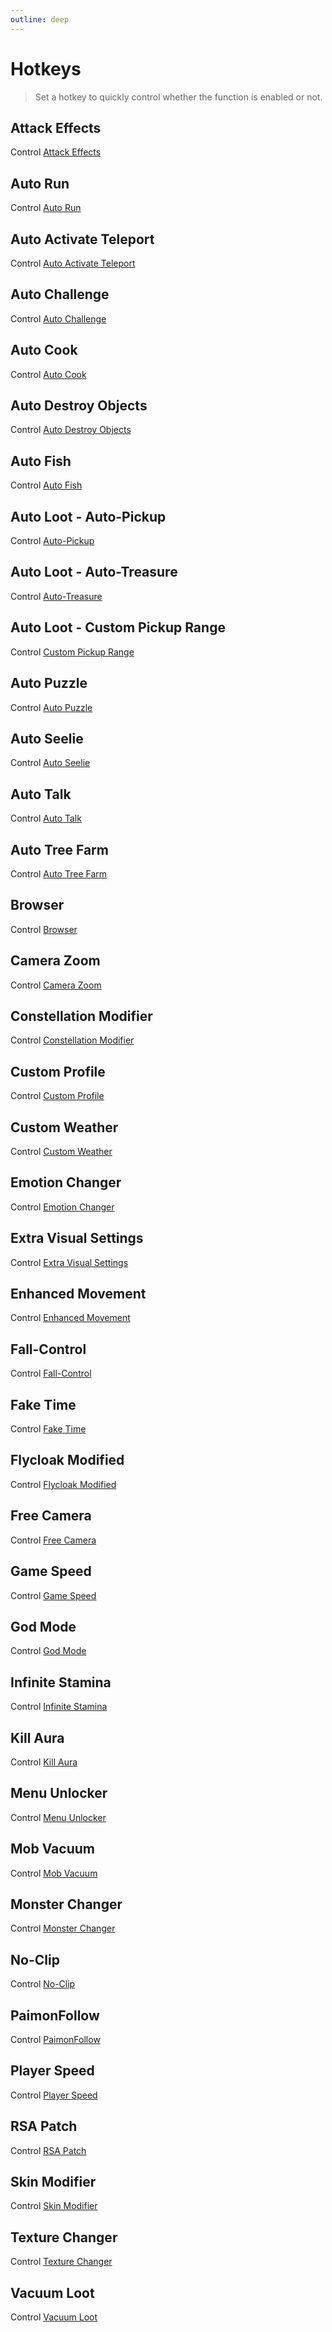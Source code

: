 ```yaml
---
outline: deep
---
```


# Hotkeys
> Set a hotkey to quickly control whether the function is enabled or not.

## Attack Effects
Control [Attack Effects](/features/player#attack-effects)

## Auto Run
Control [Auto Run](/features/player#auto-run)

## Auto Activate Teleport
Control [Auto Activate Teleport](/features/world#auto-activate-teleport)

## Auto Challenge
Control [Auto Challenge](/features/world#auto-challenge)

## Auto Cook
Control [Auto Cook](/features/world#auto-cook)

## Auto Destroy Objects
Control [Auto Destroy Objects](/features/world#auto-destroy-objects)

## Auto Fish
Control [Auto Fish](/features/world#auto-fish)

## Auto Loot - Auto-Pickup
Control [Auto-Pickup](/features/world#auto-pickup)

## Auto Loot - Auto-Treasure
Control [Auto-Treasure](/features/world#auto-treasure)

## Auto Loot - Custom Pickup Range
Control [Custom Pickup Range](/features/world#custom-pickup-range)

## Auto Puzzle
Control [Auto Puzzle](/features/world#auto-puzzle)

## Auto Seelie
Control [Auto Seelie](/features/world#auto-seelie)

## Auto Talk
Control [Auto Talk](/features/world#auto-talk)

## Auto Tree Farm
Control [Auto Tree Farm](/features/world#auto-tree-farm)

## Browser
Control [Browser](/features/visuals#browser)

## Camera Zoom
Control [Camera Zoom](/features/visuals#camera-zoom)

## Constellation Modifier
Control [Constellation Modifier](/features/visuals#constellation-modifier)

## Custom Profile
Control [Custom Profile](/features/visuals#custom-profile)

## Custom Weather
Control [Custom Weather](/features/visuals#custom-weather)

## Emotion Changer
Control [Emotion Changer](/features/visuals#emotion-changer)

## Extra Visual Settings
Control [Extra Visual Settings](/features/visuals#extra-visual-settings)

## Enhanced Movement
Control [Enhanced Movement](/features/player#enhanced-movement)

## Fall-Control
Control [Fall-Control](/features/player#fall-control)

## Fake Time
Control [Fake Time](/features/visuals#fake-time)

## Flycloak Modified
Control [Flycloak Modified](/features/visuals#flycloak-modified)

## Free Camera
Control [Free Camera](/features/visuals#free-camera)

## Game Speed
Control [Game Speed](/features/world#game-speed)

## God Mode
Control [God Mode](/features/player#god-mode)

## Infinite Stamina
Control [Infinite Stamina](/features/player#infinite-stamina)

## Kill Aura
Control [Kill Aura](/features/world#kill-aura)

## Menu Unlocker
Control [Menu Unlocker](/features/visuals#menu-unlocker)

## Mob Vacuum
Control [Mob Vacuum](/features/world#mob-vacuum)

## Monster Changer
Control [Monster Changer](/features/world#monster-changer)

## No-Clip
Control [No-Clip](/features/player#no-clip)

## PaimonFollow
Control [PaimonFollow](/features/visuals#paimonfollow)

## Player Speed
Control [Player Speed](/features/player#player-speed)

## RSA Patch
Control [RSA Patch](/features/misc#rsa-patch)

## Skin Modifier
Control [Skin Modifier](/features/visuals#skin-modifier)

## Texture Changer
Control [Texture Changer](/features/visuals#texture-changer)

## Vacuum Loot
Control [Vacuum Loot](/features/world#vacuum-loot)

